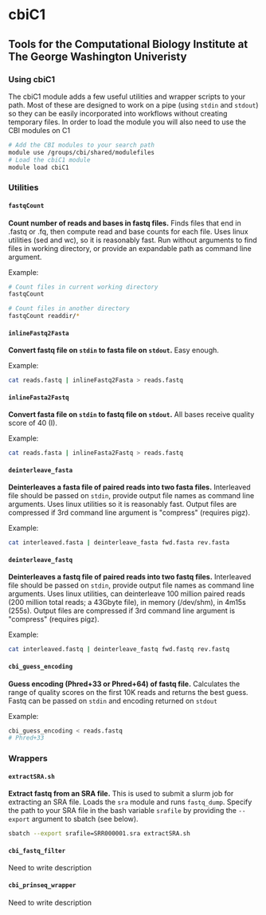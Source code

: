 # cbiC1

## Tools for the Computational Biology Institute at The George Washington Univeristy

### Using cbiC1

The cbiC1 module adds a few useful utilities and wrapper scripts to your path.
Most of these are designed to work on a pipe (using `stdin` and `stdout`) so they can be
easily incorporated into workflows without creating temporary files. In order to load the
module you will also need to use the CBI modules on C1

```bash
# Add the CBI modules to your search path
module use /groups/cbi/shared/modulefiles 
# Load the cbiC1 module
module load cbiC1
```

### Utilities

#### `fastqCount`

**Count number of reads and bases in fastq files.** Finds files that end in .fastq or .fq,
then compute read and base counts for each file. Uses linux utilities (sed and wc), so it
is reasonably fast. Run without arguments to find files in working directory, or provide
an expandable path as command line argument.

Example:
```bash
# Count files in current working directory
fastqCount

# Count files in another directory
fastqCount readdir/*
```

#### `inlineFastq2Fasta`

**Convert fastq file on `stdin` to fasta file on `stdout`.** Easy enough.

Example:
```bash
cat reads.fastq | inlineFastq2Fasta > reads.fastq
```

#### `inlineFasta2Fastq`

**Convert fasta file on `stdin` to fastq file on `stdout`.** All bases receive quality score of 40 (I).

Example:
```bash
cat reads.fasta | inlineFasta2Fastq > reads.fastq
```

#### `deinterleave_fasta`

**Deinterleaves a fasta file of paired reads into two fasta files.** Interleaved file should be
passed on `stdin`, provide output file names as command line arguments. Uses linux utilities 
so it is reasonably fast. Output files are compressed if 3rd command line argument
is "compress" (requires pigz).

Example:
```bash
cat interleaved.fasta | deinterleave_fasta fwd.fasta rev.fasta
```

#### `deinterleave_fastq`

**Deinterleaves a fastq file of paired reads into two fastq files.** Interleaved file should be
passed on `stdin`, provide output file names as command line arguments. Uses linux utilities,
can deinterleave 100 million paired reads (200 million total reads; a 43Gbyte file), in 
memory (/dev/shm), in 4m15s (255s). Output files are compressed if 3rd command line argument
is "compress" (requires pigz).

Example:
```bash
cat interleaved.fastq | deinterleave_fastq fwd.fastq rev.fastq
```

#### `cbi_guess_encoding`

**Guess encoding (Phred+33 or Phred+64) of fastq file.** Calculates the range of quality scores
on the first 10K reads and returns the best guess. Fastq can be passed on `stdin` and encoding
returned on `stdout`

Example:
```bash
cbi_guess_encoding < reads.fastq
# Phred+33
```

### Wrappers

#### `extractSRA.sh`

**Extract fastq from an SRA file.** This is used to submit a slurm job for extracting an 
SRA file. Loads the `sra` module and runs `fastq_dump`. Specify the path to your SRA file
in the bash variable `srafile` by providing the `--export` argument to sbatch (see below).

```bash
sbatch --export srafile=SRR000001.sra extractSRA.sh
```

#### `cbi_fastq_filter`

Need to write description

#### `cbi_prinseq_wrapper`

Need to write description

